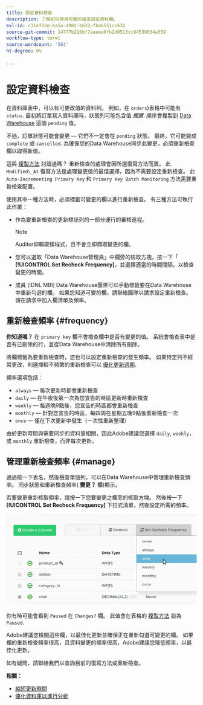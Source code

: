 ```yaml
---
title: 設定資料檢查
description: 了解如何使用可變的值來設定資料欄。
exl-id: c31ef32e-ba5a-4902-b632-fbab551cc632
source-git-commit: 14777b216bf7aaeea0fb2d0513cc94539034a359
workflow-type: tm+mt
source-wordcount: '563'
ht-degree: 0%

---
```


# 設定資料檢查

在資料庫表中，可以有可更改值的資料列。 例如，在 `orders`)表格中可能有 `status`. 最初將訂單寫入資料庫時，狀態列可能包含值 _擱置_. 順序會複製到 [Data Warehouse](../data-warehouse-mgr/tour-dwm.md) 這個 `pending` 值。

不過，訂單狀態可能會變更 — 它們不一定會在 `pending` 狀態。 最終，它可能變成 `complete` 或 `cancelled`. 為確保您的Data Warehouse同步此變更，必須重新檢查欄以取得新值。

這與 [複製方法](../data-warehouse-mgr/cfg-replication-methods.md) 討論過嗎？ 重新檢查的處理會因所選復寫方法而異。 此 `Modified\_At` 復寫方法是處理變更值的最佳選擇，因為不需要設定重新檢查。 此 `Auto-Incrementing Primary Key` 和 `Primary Key Batch Monitoring` 方法需要重新檢查配置。

使用其中一種方法時，必須標籤可變更的欄以進行重新檢查。 有三種方法可執行此作業：

* 作為要重新檢查的更新標誌列的一部分運行的審核進程。

   >[!NOTE]
   >
   >Auditor仰賴取樣程式，且不會立即擷取變更的欄。

* 您可以選取「Data Warehouse管理員」中欄旁的核取方塊，按一下「 **[!UICONTROL Set Recheck Frequency]**，並選擇適當的時間間隔，以檢查變更的時間。
* 成員 [!DNL MBI] Data Warehouse團隊可以手動標籤要在Data Warehouse中重新勾選的欄。 如果您知道可變的欄，請聯絡團隊以請求設定重新檢查。 請在請求中加入欄清單及頻率。

## 重新檢查頻率 {#frequency}

**你知道嗎？**
在 `primary key` 欄不會檢查欄中是否有變更的值。 系統會檢查表中是否有已刪除的行，並從Data Warehouse中清除所有刪除。

將欄標籤為要重新檢查時，您也可以設定重新檢查的發生頻率。 如果特定列不經常更改，則選擇較不頻繁的重新檢查可以 [優化更新週期](../../best-practices/reduce-update-cycle-time.md).

頻率選項包括：

* `always`  — 每次更新時都會重新檢查
* `daily`  — 在午夜後第一次為您宣告的時區更新時重新檢查
* `weekly`  — 每週晚9點後，您宣告的時區都會重新檢查
* `monthly`  — 針對您宣告的時區，每四周在星期五晚9點後重新檢查一次
* `once`  — 僅在下次更新中發生（一次性重新整理）

由於更新時間與需要同步的資料量相關，因此Adobe建議您選擇 `daily`, `weekly`，或 `monthly` 重新檢查，而非每次更新。

## 管理重新檢查頻率 {#manage}

通過按一下表名，然後檢查單個列，可以在Data Warehouse中管理重新檢查頻率。 同步狀態和重新檢查頻率( **變更？** 欄)顯示。

若要變更重新核取頻率，請按一下您要變更之欄旁的核取方塊。 然後按一下 **[!UICONTROL Set Recheck Frequency]** 下拉式清單，然後設定所需的頻率。

![](../../assets/dwm-recheck.png)

你有時可能會看到 `Paused` 在 `Changes?` 欄。 此值會在表格的 [複製方法](../../data-analyst/data-warehouse-mgr/cfg-data-rechecks.md) 設為 `Paused`.

Adobe建議您檢閱這些欄，以最佳化更新並確保正在重新勾選可變更的欄。 如果欄的重新檢查頻率很高，且資料變更的頻率很高，Adobe建議您降低頻率，以最佳化更新。

如有疑問，請聯絡我們以查詢目前的復寫方法或重新檢查。

**相關：**

* [縮短更新時間](../../best-practices/reduce-update-cycle-time.md)
* [優化資料庫以進行分析](../../best-practices/opt-db-analysis.md)
